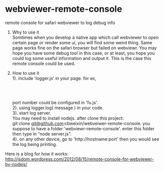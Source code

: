 webviewer-remote-console
========================

remote console for safari webviewer to log debug info<br/>

1. Why to use it<br/>
Somtimes when you develop a native app which call webviewer to open certain page or render some ui, you will find some weird thing. Same page works fine on the safari browser but failed on webviewr. You may hope you have some debug tool in this case, or at least, you hope you could log some useful information and output it. This is the case this remote console could be used. 

2. How to use it<br/>
	1). include 'logger.js' in your page. for ex,<br/>
	<SCRIPT TYPE="text/javascript" LANGUAGE="JavaScript" SRC="http://hostname:port/logger.js"></SCRIPT><br/><br/>
	port number could be configured in 'fu.js'.<br/>
	2). using logger.log( message ) in your code.<br/>
	3). start log server.<br/>
	You may need to install nodejs. after clone this project:<br/>
	git clone git@github.com:cbweixin/webveiwer-remote-console. you suppose to have a folder 'webviewr-remote-console'. enter this folder then type in "node server.js". <br/>
	4). on any other device, go to 'http://hostname:port' then you would see the log being printing. <br/>


Here is a blog for how it works:
http://jsdom.wordpress.com/2012/08/15/remote-console-for-webviewer-by-nodejs/


	
